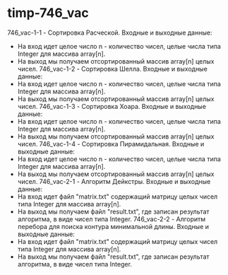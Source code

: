 # timp-746_vac
746_vac-1-1 - Сортировка Расческой.
Входные и выходные данные:
- На вход идет целое число n - количество чисел, целые числа типа Integer для массива array[n].
- На выход мы получаем отсортированный массив array[n] целых чисел.
746_vac-1-2 - Сортировка Шелла.
Входные и выходные данные:
- На вход идет целое число n - количество чисел, целые числа типа Integer для массива array[n].
- На выход мы получаем отсортированный массив array[n] целых чисел.
746_vac-1-3 - Сортировка Хоара.
Входные и выходные данные:
- На вход идет целое число n - количество чисел, целые числа типа Integer для массива array[n].
- На выход мы получаем отсортированный массив array[n] целых чисел.
746_vac-1-4 - Сортировка Пирамидальная.
Входные и выходные данные:
- На вход идет целое число n - количество чисел, целые числа типа Integer для массива array[n].
- На выход мы получаем отсортированный массив array[n] целых чисел.
746_vac-2-1 - Алгоритм Дейкстры.
Входные и выходные данные:
- На вход идет файл "matrix.txt" содержащий матрицу целых чисел типа Integer для массива array[n].
- На выход мы получаем файл "result.txt", где записан результат алгоритма, в виде чисел типа Integer.
746_vac-2-2 - Алгоритм перебора для поиска контура минимальной длины.
Входные и выходные данные:
- На вход идет файл "matrix.txt" содержащий матрицу целых чисел типа Integer для массива array[n].
- На выход мы получаем файл "result.txt", где записан результат алгоритма, в виде чисел типа Integer.
